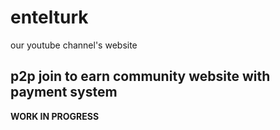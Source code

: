 # entelturk
our youtube channel's website
## p2p join to earn community website with payment system 
****WORK IN PROGRESS****
